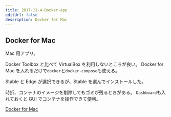 ```yaml
---
title: 2017-11-4-Docker-app
editUrl: false
description: Docker for Mac
---
```


## Docker for Mac

Mac 用アプリ。

Docker Toolbox と比べて VirtualBox を利用しないところが良い。
Docker for Mac を入れるだけで`docker`と`docker-compose`も使える。

Stable と Edge が選択できるが、Stable を選んでインストールした。

時折、コンテナのイメージを削除してもゴミが残るときがある。
`Dashboard`も入れておくと GUI でコンテナを操作できて便利。

[Docker for Mac](https://www.docker.com/docker-mac)
